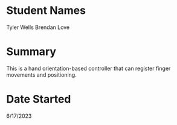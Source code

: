 # Student Names 
Tyler Wells
Brendan Love

# Summary
This is a hand orientation-based controller that can register finger movements and positioning. 

# Date Started
6/17/2023
